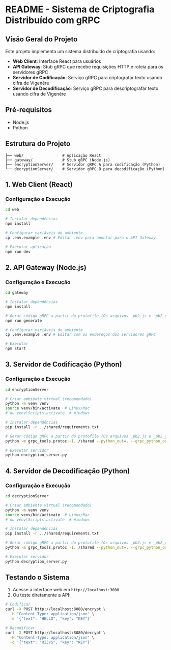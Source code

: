 # README - Sistema de Criptografia Distribuído com gRPC

## Visão Geral do Projeto

Este projeto implementa um sistema distribuído de criptografia usando:
- **Web Client**: Interface React para usuários
- **API Gateway**: Stub gRPC que recebe requisições HTTP e roteia para os servidores gRPC
- **Servidor de Codificação**: Serviço gRPC para criptografar texto usando cifra de Vigenère
- **Servidor de Decodificação**: Serviço gRPC para descriptografar texto usando cifra de Vigenère

## Pré-requisitos

- Node.js
- Python

## Estrutura do Projeto

```
├── web/                 # Aplicação React
├── gateway/             # Stub gRPC (Node.js)
├── encryptionServer/    # Servidor gRPC A para codificação (Python)
└── decryptionServer/    # Servidor gRPC B para decodificação (Python)
```

## 1. Web Client (React)

### Configuração e Execução

```bash
cd web

# Instalar dependências
npm install

# Configurar variáveis de ambiente
cp .env.example .env # Editar .env para apontar para o API Gateway

# Executar aplicação
npm run dev
```

## 2. API Gateway (Node.js)

### Configuração e Execução

```bash
cd gateway

# Instalar dependências
npm install

# Gerar código gRPC a partir do protofile (Os arquivos _pb2.js e _pb2_grpc.js)
npm run generate

# Configurar variáveis de ambiente
cp .env.example .env # Editar com os endereços dos servidores gRPC

# Executar
npm start
```

## 3. Servidor de Codificação (Python)

### Configuração e Execução

```bash
cd encryptionServer

# Criar ambiente virtual (recomendado)
python -m venv venv
source venv/bin/activate  # Linux/Mac
# ou venv\Scripts\activate  # Windows

# Instalar dependências
pip install -r ../shared/requirements.txt

# Gerar código gRPC a partir do protofile (Os arquivos _pb2.js e _pb2_grpc.js)
python -m grpc_tools.protoc -I../shared --python_out=. --grpc_python_out=. ../shared/crypto.proto

# Executar servidor
python encryption_server.py
```

## 4. Servidor de Decodificação (Python)

### Configuração e Execução

```bash
cd decryptionServer

# Criar ambiente virtual (recomendado)
python -m venv venv
source venv/bin/activate  # Linux/Mac
# ou venv\Scripts\activate  # Windows

# Instalar dependências
pip install -r ../shared/requirements.txt

# Gerar código gRPC a partir do protofile (Os arquivos _pb2.js e _pb2_grpc.js)
python -m grpc_tools.protoc -I../shared --python_out=. --grpc_python_out=. ../shared/crypto.proto

# Executar servidor
python decryption_server.py
```

## Testando o Sistema

1. Acesse a interface web em `http://localhost:3000`
2. Ou teste diretamente a API:

```bash
# Codificar
curl -X POST http://localhost:8080/encrypt \
  -H "Content-Type: application/json" \
  -d '{"text": "HELLO", "key": "KEY"}'

# Decodificar
curl -X POST http://localhost:8080/decrypt \
  -H "Content-Type: application/json" \
  -d '{"text": "RIJVS", "key": "KEY"}'
```